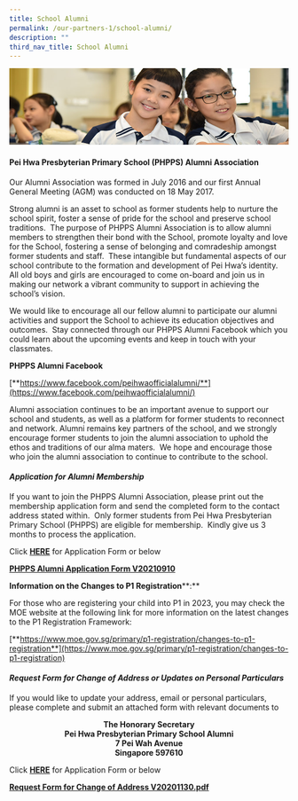```yaml
---
title: School Alumni
permalink: /our-partners-1/school-alumni/
description: ""
third_nav_title: School Alumni
---
```

![](/images/Website%20Banners%20Subpage/948x260%20masterhead%20-%20Our%20Partners3.jpg)
#### Pei Hwa Presbyterian Primary School (PHPPS) Alumni Association

Our Alumni Association was formed in July 2016 and our first Annual General Meeting (AGM) was conducted on 18 May 2017.   
  
Strong alumni is an asset to school as former students help to nurture the school spirit, foster a sense of pride for the school and preserve school traditions.  The purpose of PHPPS Alumni Association is to allow alumni members to strengthen their bond with the School, promote loyalty and love for the School, fostering a sense of belonging and comradeship amongst former students and staff.  These intangible but fundamental aspects of our school contribute to the formation and development of Pei Hwa’s identity.  All old boys and girls are encouraged to come on-board and join us in making our network a vibrant community to support in achieving the school’s vision.  
  
We would like to encourage all our fellow alumni to participate our alumni activities and support the School to achieve its education objectives and outcomes.  Stay connected through our PHPPS Alumni Facebook which you could learn about the upcoming events and keep in touch with your classmates.  
  

**PHPPS Alumni Facebook**

[**https://www.facebook.com/peihwaofficialalumni/**](https://www.facebook.com/peihwaofficialalumni/)


Alumni association continues to be an important avenue to support our school and students, as well as a platform for former students to reconnect and network. Alumni remains key partners of the school, and we strongly encourage former students to join the alumni association to uphold the ethos and traditions of our alma maters.  We hope and encourage those who join the alumni association to continue to contribute to the school.

#### _Application for Alumni Membership_

If you want to join the PHPPS Alumni Association, please print out the membership application form and send the completed form to the contact address stated within.  Only former students from Pei Hwa Presbyterian Primary School (PHPPS) are eligible for membership.  Kindly give us 3 months to process the application.  
  
  

Click **[HERE](/files/PHPPS%20Alumni%20Application%20Form%20V20210910.pdf)** for Application Form or below 

  

**[PHPPS Alumni Application Form V20210910](/files/PHPPS%20Alumni%20Application%20Form%20V20210910.pdf)**

**Information on the Changes to P1 Registration****:**

For those who are registering your child into P1 in 2023, you may check the MOE website at the following link for more information on the latest changes to the P1 Registration Framework:


[**https://www.moe.gov.sg/primary/p1-registration/changes-to-p1-registration**](https://www.moe.gov.sg/primary/p1-registration/changes-to-p1-registration)

#### _Request Form for Change of Address or Updates on Personal Particulars_

If you would like to update your address, email or personal particulars, please complete and submit an attached form with relevant documents to  

<b><center>The Honorary Secretary <br>
Pei Hwa Presbyterian Primary School Alumni <br>
7 Pei Wah Avenue <br>
Singapore 597610</center></b>

Click **[HERE](/files/PHPPS%20Alumni%20Request%20Form%20to%20Update%20Address%20V20201130.pdf)** for Application Form or below

[**Request Form for Change of Address V20201130.pdf**](/files/PHPPS%20Alumni%20Request%20Form%20to%20Update%20Address%20V20201130.pdf)